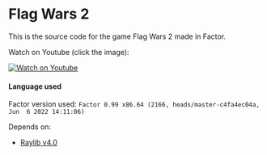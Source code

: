 # Flag Wars 2

This is the source code for the game Flag Wars 2 made in Factor.

Watch on Youtube (click the image):

[![Watch on Youtube](https://img.youtube.com/vi/zkl3gfGp67M/0.jpg)](https://www.youtube.com/watch?v=zkl3gfGp67M)

#### Language used

Factor version used: `Factor 0.99 x86.64 (2166, heads/master-c4fa4ec04a, Jun  6 2022 14:11:06)`

Depends on:
* [Raylib v4.0](https://raylib.com)
